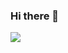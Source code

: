 ### Hi there 👋

![](https://komarev.com/ghpvc/?username=ivonnemorenoa&abbreviated=true)

<!--
**ivonnemorenoa/ivonnemorenoa** is a ✨ _special_ ✨ repository because its `README.md` (this file) appears on your GitHub profile.

![Ivonne Moreno](https://github.com/ivonnemorenoa/ivonnemorenoa/assets/100590556/50751c21-5243-4f35-9164-cd9c3341c4ea)

Here are some ideas to get you started:

- 🔭 I’m currently working on ...
- 🌱 I’m currently learning ...
- 👯 I’m looking to collaborate on ...
- 🤔 I’m looking for help with ...
- 💬 Ask me about ...
- 📫 How to reach me: ...
- 😄 Pronouns: ...
- ⚡ Fun fact: ...
-->
